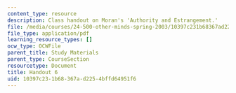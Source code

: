 ```yaml
---
content_type: resource
description: Class handout on Moran's 'Authority and Estrangement.'
file: /media/courses/24-500-other-minds-spring-2003/10397c231b68367ad2254bffd64951f6_h6_24500s03.pdf
file_type: application/pdf
learning_resource_types: []
ocw_type: OCWFile
parent_title: Study Materials
parent_type: CourseSection
resourcetype: Document
title: Handout 6
uid: 10397c23-1b68-367a-d225-4bffd64951f6
---
```

